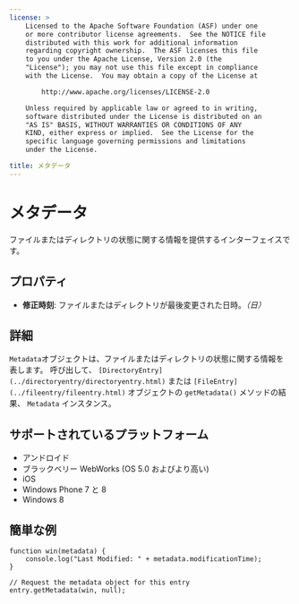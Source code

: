 ```yaml
---
license: >
    Licensed to the Apache Software Foundation (ASF) under one
    or more contributor license agreements.  See the NOTICE file
    distributed with this work for additional information
    regarding copyright ownership.  The ASF licenses this file
    to you under the Apache License, Version 2.0 (the
    "License"); you may not use this file except in compliance
    with the License.  You may obtain a copy of the License at

        http://www.apache.org/licenses/LICENSE-2.0

    Unless required by applicable law or agreed to in writing,
    software distributed under the License is distributed on an
    "AS IS" BASIS, WITHOUT WARRANTIES OR CONDITIONS OF ANY
    KIND, either express or implied.  See the License for the
    specific language governing permissions and limitations
    under the License.

title: メタデータ
---
```


# メタデータ

ファイルまたはディレクトリの状態に関する情報を提供するインターフェイスです。

## プロパティ

*   **修正時刻**: ファイルまたはディレクトリが最後変更された日時。*（日）*

## 詳細

`Metadata`オブジェクトは、ファイルまたはディレクトリの状態に関する情報を表します。 呼び出して、 `[DirectoryEntry](../directoryentry/directoryentry.html)` または `[FileEntry](../fileentry/fileentry.html)` オブジェクトの `getMetadata()` メソッドの結果、 `Metadata` インスタンス。

## サポートされているプラットフォーム

*   アンドロイド
*   ブラックベリー WebWorks (OS 5.0 およびより高い)
*   iOS
*   Windows Phone 7 と 8
*   Windows 8

## 簡単な例

    function win(metadata) {
        console.log("Last Modified: " + metadata.modificationTime);
    }
    
    // Request the metadata object for this entry
    entry.getMetadata(win, null);